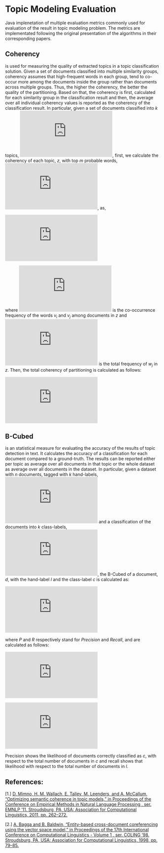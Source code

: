 # Topic Modeling Evaluation

Java implenetation of multiple evaluation metrics commonly used for evaluation of the result in topic modeling problem. The metrics are implementated following the original presentation of the algorithms in their corresponding papers.

## Coherency
is used for measuring the quality of extracted topics in a topic classification solution. Given a set of documents classified into multiple similarity groups, coherency assumes that high-frequent words in each group, tend to co-occur more among the documents inside the group rather than documents across multiple groups. Thus, the higher the coherency, the better the quality of the partitioning. Based on that, the coherency is first, calculated for each similarity group in the classification result and then, the average over all individual coherency values is reported as the coherency of the classification result. In particular, given a set of documents classified into *k* topics, ![](https://latex.codecogs.com/gif.latex?T%20%3D%20%7Bt_1%2C%20t_2%2C%20...%2C%20t_k%7D), first, we calculate the coherency of each topic, *z*, with top *m* probable words, ![](https://latex.codecogs.com/gif.latex?W%5Ez%20%3D%20%5C%7Bw_1%2C%20w_2%2C%20...%2C%20w_m%5C%7D), as,

![](https://latex.codecogs.com/gif.latex?C%28z%2CW%5Ez%29%20%3D%20%5Csum_%7Bi%3D2%7D%5E%7Bm%7D%5Csum_%7Bj%3D1%7D%5E%7Bi-1%7D%5Clog%20%5Cfrac%7BD%28%7Bw_i%7D%5Ez%2C%20%7Bw_j%7D%5Ez%29%7D%7BD%28%7Bw_j%7D%5Ez%29%7D%2C)

where ![](https://latex.codecogs.com/gif.latex?D%28%7Bw_i%7D%5Ez%2C%20%7Bw_j%7D%5Ez%29) is the co-occurrence frequency of the words *v<sub>i</sub>* and *v<sub>j</sub>* among documents in *z* and ![](https://latex.codecogs.com/gif.latex?D%28%7Bw_j%7D%5Ez%29) is the total frequency of *w<sub>j</sub>* in *z*. Then, the total coherency of partitioning is calculated as follows:

![](https://latex.codecogs.com/gif.latex?C%28T%29%20%3D%20%5Cfrac%7B1%7D%7Bk%7D%20%5Ctimes%20%5Csum_%7Bz%20%5Cin%20T%7DC%28z%2C%20W%5Ez%29)

## B-Cubed
is an statistical measure for evaluating the accuracy of the results of topic detection in text. It calculates the accuracy of a classification for each document compared to a ground-truth. The results can be reported either per topic as average over all documents in that topic or the whole dataset as average over all documents in the dataset. In particular, given a dataset with *n* documents, tagged with *k* hand-labels, ![](https://latex.codecogs.com/gif.latex?L%20%3D%20%5C%7Bl_1%2C%20l_2%2C%20...%2C%20l_k%5C%7D) and a classification of the documents into *k* class-labels, ![](https://latex.codecogs.com/gif.latex?C%20%3D%20%5C%7Bc_1%2C%20c_2%2C%20...%2C%20c_k%5C%7D), the B-Cubed of a document, *d*, with the hand-label *l* and the class-label *c* is calculated as:

![](https://latex.codecogs.com/gif.latex?B%28d%29%20%3D%202%20%5Ctimes%20%5Cfrac%7BP%28d%29%20%5Ctimes%20R%28d%29%7D%7BP%28d%29%20&plus;%20R%28d%29%7D%2C)

where *P* and *R* respectively stand for *Precision* and *Recall*, and are calculated as follows:

![](https://latex.codecogs.com/gif.latex?P%28d%29%20%3D%20%5Cfrac%7B%7Cd_i%7C_%7B%5Cforall%20i%3A%20i%5Cin%20c%20%2C%20i%20%5Cin%20l%7D%7D%7B%7Cd_i%7C_%7B%5Cforall%20i%3A%20i%5Cin%20c%7D%7D)

![](https://latex.codecogs.com/gif.latex?R%28d%29%20%3D%20%5Cfrac%7B%7Cd_i%7C_%7B%5Cforall%20i%3A%20i%5Cin%20c%20%2C%20i%20%5Cin%20l%7D%7D%7B%7Cd_i%7C_%7B%5Cforall%20i%3A%20i%5Cin%20l%7D%7D.)

Precision shows the likelihood of documents correctly classified as *c*, with respect to the total number of documents in *c* and recall shows that likelihood with respect to the total number of documents in *l*.

## References:

[1.] [D. Mimno, H. M. Wallach, E. Talley, M. Leenders, and A. McCallum, “Optimizing   semantic   coherence   in   topic   models,”   in Proceedings of   the   Conference   on   Empirical   Methods   in   Natural   Language Processing ,  ser.  EMNLP  ’11. Stroudsburg,  PA,  USA:  Association for Computational Linguistics, 2011, pp. 262–272.](http://dl.acm.org/citation.cfm?id=2145432.2145462)

[2.] [A. Bagga and B. Baldwin, “Entity-based cross-document coreferencing using the vector space model,” in Proceedings of the 17th International Conference on Computational Linguistics - Volume 1 , ser. COLING ’98. Stroudsburg, PA, USA: Association for Computational Linguistics, 1998, pp. 79–85.](http://www.aclweb.org/anthology/P98-1012)

